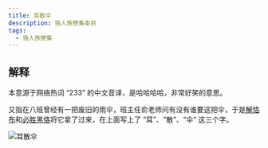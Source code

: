 ```yaml
---
title: 耳散伞
description: 恪人族梗集条目
tags:
  - 恪人族梗集
---
```


## 解释

本意源于网络热词 “233” 的中文音译，是哈哈哈哈，非常好笑的意思。

又指在八班曾经有一把废旧的雨伞，班主任俞老师问有没有谁要这把伞，于是[解恪布](解恪布)和[必胜黑恪](必胜黑恪)将它拿了过来，在上面写上了 “耳”、“散”、“伞” 这三个字。

![耳散伞](https://wikioss.xhemj.work/krzfs/wiki/19baf586d748787b7d01dffe554f989d.jpg?600x800)
